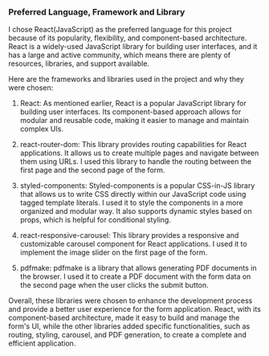 ### Preferred Language, Framework and Library

I chose React(JavaScript) as the preferred language for this project because of its popularity, flexibility, and component-based architecture. React is a widely-used JavaScript library for building user interfaces, and it has a large and active community, which means there are plenty of resources, libraries, and support available.

Here are the frameworks and libraries used in the project and why they were chosen:

1. React: As mentioned earlier, React is a popular JavaScript library for building user interfaces. Its component-based approach allows for modular and reusable code, making it easier to manage and maintain complex UIs.

2. react-router-dom: This library provides routing capabilities for React applications. It allows us to create multiple pages and navigate between them using URLs. I used this library to handle the routing between the first page and the second page of the form.

3. styled-components: Styled-components is a popular CSS-in-JS library that allows us to write CSS directly within our JavaScript code using tagged template literals. I used it to style the components in a more organized and modular way. It also supports dynamic styles based on props, which is helpful for conditional styling.

4. react-responsive-carousel: This library provides a responsive and customizable carousel component for React applications. I used it to implement the image slider on the first page of the form.

5. pdfmake: pdfmake is a library that allows generating PDF documents in the browser. I used it to create a PDF document with the form data on the second page when the user clicks the submit button.

Overall, these libraries were chosen to enhance the development process and provide a better user experience for the form application. React, with its component-based architecture, made it easy to build and manage the form's UI, while the other libraries added specific functionalities, such as routing, styling, carousel, and PDF generation, to create a complete and efficient application.